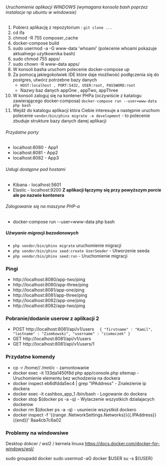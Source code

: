 ###### Uruchomienie aplikacji WINDOWS (wymagana konsola bash poprzez instalacje np ubuntu w windowsie)
1. Pobierz aplikację z repozytorium : `git clone ...`
2. cd ifa
3. chmod -R 755 composer_cache
4. docker-compose build
5. sudo usermod -a -G www-data 'whoami' (polecenie whoami pokazuje aktualnego uzytkownika bash)
6. sudo chmod 755 apps/ 
7. sudo chown -R www-data apps/
8. W konsoli basha uruchom polecenie docker-compose up
9. Za pomocą jakiegokolwiek IDE które daje możliwość podłączenia się do postgres, utwórz potrzebne bazy danych
   * `HOST:localhost , PORT:5432, USER:root, PASSWORD:root`
   * Nazwy baz danych appOne , appTwo, appThree
10. W konsoli zaloguj się na kontener PHPa (oczywiście z katalogu zawierającego docker-composa)
   `docker-compose run --user=www-data php bash`
11. Wejdź do katalogu aplikacji która Ciebie interesuje a następnie uruchom polecenie
   `vendor/bin/phinx migrate -e development` - to polecenie zbuduje strukture bazy danych danej aplikacji
   
###### Przydatne porty 

- localhost:8080 - App1
- localhost:8081 - App2
- localhost:8082 - App3

###### Usługi dostępne pod hostami 
- Kibana - localhost:5601
- Elastic - localhost:9200
  **Z aplikacji łączymy się przy powyższym porcie ale po nazwie kontenera**
  
###### Zalogowanie się na maszyne PHP-a
- docker-compose run --user=www-data php bash

##### Użwyanie migracji bazodanowych
- `php vendor/bin/phinx migrate` uruchomienie migracji
- `php vendor/bin/phinx seed:create UserSeeder` - Utworzenie seeda
- `php vendor/bin/phinx seed:run` - Uruchomienie migracji


### Pingi
- http://localhost:8080/app-two/ping
- http://localhost:8080/app-three/ping
- http://localhost:8081/app-one/ping
- http://localhost:8081/app-three/ping
- http://localhost:8082/app-one/ping
- http://localhost:8082/app-two/ping

### Pobranie/dodanie userow z aplikacji 2
- POST http://localhost:8081/api/v1/users
`  {
   "firstname" : "Kamil",
   "lastname" : "Ziomkowski",
   "username" : "ziomeczek"
  }`
- GET http://localhost:8081/api/v1/users
- GET http://localhost:8081/api/v1/users/1

### Przydatne komendy 
- cp -r /home/<user>/<directory> /mnt/c - zamontowanie 
- docker exec -it 133da1450f8d php app/console.php sitemap  - Uruchomienie elementu bez wchodzenia na dockera 
- docker inspect eb6dfdda5ec4 | grep "IPAddress" - Znalezienie ip dockera
- docker exec -it cashbox_app_1 /bin/bash - Logowanie do dockera
- docker stop $(docker ps -a -q) - Wylaczenie wszystkich dzialajacych dockerow
- docker rm $(docker ps -a -q) - usuniecie wszystkid dockero
- docker inspect -f '{{range .NetworkSettings.Networks}}{{.IPAddress}}{{end}}' 8aa4cb7c6a02

### Problemy na windowsiwe
Desktop dokcer / wsl2 / kernela linuxa
https://docs.docker.com/docker-for-windows/wsl/

sudo groupadd docker
sudo usermod -aG docker $USER
su -s ${USER}

